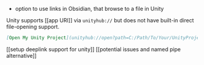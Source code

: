 - option to use links in Obsidian, that browse to a file in Unity

Unity supports [[app URI]] via `unityhub://` but does not have built-in direct file-opening support. 

```markdown
[Open My Unity Project](unityhub://open?path=C:/Path/To/Your/UnityProject)
```

[[setup deeplink support for unity]]
[[potential issues and named pipe alternative]]





